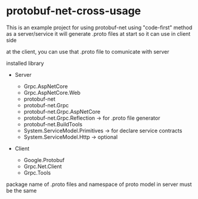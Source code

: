 # protobuf-net-cross-usage

This is an example project for using protobuf-net using "code-first" method as a server/service
it will generate .proto files at start
so it can use in client side

at the client, you can use that .proto file to comunicate with server

installed library
- Server
  - Grpc.AspNetCore
  - Grpc.AspNetCore.Web
  - protobuf-net
  - protobuf-net.Grpc
  - protobuf-net.Grpc.AspNetCore
  - protobuf-net.Grpc.Reflection -> for .proto file generator
  - protobuf-net.BuildTools
  - System.ServiceModel.Primitives -> for declare service contracts
  - System.ServiceModel.Http -> optional
  
- Client
  - Google.Protobuf
  - Grpc.Net.Client
  - Grpc.Tools

package name of .proto files and namespace of proto model in server must be the same
